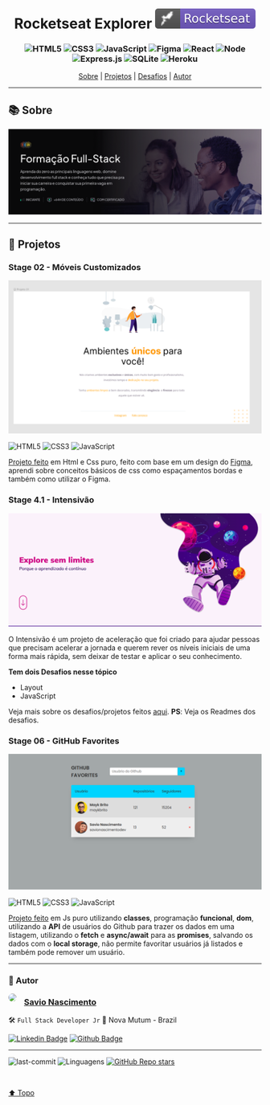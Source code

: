 <h1 align="center">
   Rocketseat Explorer <img alt="badge vscode" src="./assets/badge-rocket.svg">
</h1>

<h3 align="center">

![HTML5](https://img.shields.io/badge/HTML5-E34F26?style=flat&logo=html5&logoColor=white) ![CSS3](https://img.shields.io/badge/CSS3-1572B6?style=flat&logo=css3&logoColor=white) ![JavaScript](https://img.shields.io/badge/JavaScript-F7DF1E?style=flat&logo=javascript&logoColor=black) ![Figma](https://img.shields.io/badge/-Figma-060606?style=flat&logo=Figma) ![React](https://img.shields.io/badge/React-20232A?style=flat&logo=react&logoColor=61DAFB)
![Node](https://img.shields.io/badge/Node.js-339933.svg?style=flat&logo=nodedotjs&logoColor=white) ![Express.js](https://img.shields.io/badge/express.js-%23404d59.svg?style=flat&logo=express&logoColor=%2361DAFB) ![SQLite](https://img.shields.io/badge/SQLite-003B57.svg?style=flat&logo=SQLite&logoColor=white) ![Heroku](https://img.shields.io/badge/Heroku-430098.svg?style=flat&logo=Heroku&logoColor=white)

</h3>

<p align="center">
  <a href="#Sobre">Sobre</a> |
  <a href="#projects">Projetos</a> |
  <a href="#-Desafios">Desafios</a> |
  <a href="#author">Autor</a>
</p>

---

<!-- [🏠 Home](https://github.com/savionascimentodev) -->

## 📚 Sobre

<a class="#Sobre"/>

![Header](./assets/header.png)

---

## 👾 Projetos

<a class="projects"></a>

### Stage 02 - Móveis Customizados

![alt text](assets/stage02.png)

![HTML5](https://img.shields.io/badge/HTML5-E34F26?style=flat&logo=html5&logoColor=white) ![CSS3](https://img.shields.io/badge/CSS3-1572B6?style=flat&logo=css3&logoColor=white) ![JavaScript](https://img.shields.io/badge/JavaScript-F7DF1E?style=flat&logo=javascript&logoColor=black)

[Projeto feito](https://github.com/savionascimentodev/RocketSeat-Explorer/tree/main/06-JavaScript-Antes-Do-Framework/Projeto-Github-Favorites) em Html e Css puro, feito com base em um design do [Figma](https://www.figma.com/file/fAvYZz4dPV5MfhL77XkqkD/Explorer---Projeto-01/duplicate), aprendi sobre conceitos básicos de css como espaçamentos bordas e também como utilizar o Figma.

### Stage 4.1 - Intensivão

![Intensivao](/assets/intensivao.png)

O Intensivão é um projeto de aceleração que foi criado para ajudar pessoas que precisam acelerar a jornada e querem rever os níveis iniciais de uma forma mais rápida, sem deixar de testar e aplicar o seu conhecimento.

**Tem dois Desafios nesse tópico**

- Layout
- JavaScript

Veja mais sobre os desafios/projetos feitos [aqui](https://github.com/savionascimentodev/RocketSeat-Explorer/tree/main/04.1-Intensivao-Projeto). **PS**: Veja os Readmes dos desafios.

### Stage 06 - GitHub Favorites

![Stage 06](./assets/stage06.png)

![HTML5](https://img.shields.io/badge/HTML5-E34F26?style=flat&logo=html5&logoColor=white) ![CSS3](https://img.shields.io/badge/CSS3-1572B6?style=flat&logo=css3&logoColor=white) ![JavaScript](https://img.shields.io/badge/JavaScript-F7DF1E?style=flat&logo=javascript&logoColor=black)

[Projeto feito](https://github.com/savionascimentodev/RocketSeat-Explorer/tree/main/06-JavaScript-Antes-Do-Framework/Projeto-Github-Favorites) em Js puro utilizando **classes**, programação **funcional**, **dom**, utilizando a **API** de usuários do Github para trazer os dados em uma listagem, utilizando o **fetch** e **async/await** para as **promises**, salvando os dados com o **local storage**, não permite favoritar usuários já listados e também pode remover um usuário.

---

### 👤 Autor <a id="author"></a>

<img align="left" src="https://www.github.com/savionascimentodev.png?size=150" style="border-radius: 20px;margin-right:15px">

### [Savio Nascimento](https://github.com/renyzeraa)

🛠 `Full Stack Developer Jr`
📍 Nova Mutum - Brazil

[![Linkedin Badge](https://img.shields.io/badge/-SavioNascimento-blue?style=flat&logo=Linkedin&logoColor=white&link=https://www.linkedin.com/savio-nascimento)](https://www.linkedin.com/in/savio-nascimento/) [![Github Badge](https://img.shields.io/badge/savionascimentodev-24292e?style=flat&logo=Github&logoColor=white&link=https://github.com/savionascimentodev)](https://github.com/savionascimentodev)

---

![last-commit](https://img.shields.io/github/last-commit/savionascimentodev/Rocketseat-Explorer?&color=purple) <img src="https://img.shields.io/github/languages/count/savionascimentodev/Rocketseat-Explorer?color=purple&style=flat" alt="Linguagens"> [![GitHub Repo stars](https://img.shields.io/github/stars/savionascimentodev/Rocketseat-Explorer?style=social)](https://github.com/savionascimentodev/Rocketseat-Explorer/stargazers)

</br>

[⬆️ Topo](#top) <br>
